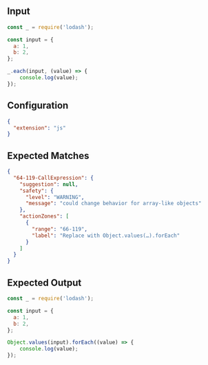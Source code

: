 
## Input
```javascript input
const _ = require('lodash');

const input = {
  a: 1,
  b: 2,
};

_.each(input, (value) => {
    console.log(value);
});
```

## Configuration
```json configuration
{
  "extension": "js"
}
```

## Expected Matches
```json expected matches
{
  "64-119-CallExpression": {
    "suggestion": null,
    "safety": {
      "level": "WARNING",
      "message": "could change behavior for array-like objects"
    },
    "actionZones": [
      {
        "range": "66-119",
        "label": "Replace with Object.values(…).forEach"
      }
    ]
  }
}
```

## Expected Output
```javascript expected output
const _ = require('lodash');

const input = {
  a: 1,
  b: 2,
};

Object.values(input).forEach((value) => {
    console.log(value);
});
```
